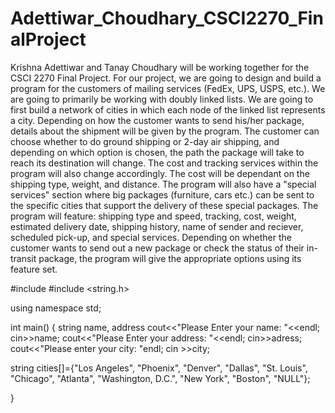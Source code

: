 # Adettiwar_Choudhary_CSCI2270_FinalProject

Krishna Adettiwar and Tanay Choudhary will be working together for the CSCI 2270 Final Project. For our project, we are going to design and build a program for the customers of mailing services (FedEx, UPS, USPS, etc.). We are going to primarily be working with doubly linked lists. We are going to first build a network of cities in which each node of the linked list represents a city. Depending on how the customer wants to send his/her package, details about the shipment will be given by the program. The customer can choose whether to do ground shipping or 2-day air shipping, and depending on which option is chosen, the path the package will take to reach its destination will change. The cost and tracking services within the program will also change accordingly. The cost will be dependant on the shipping type, weight, and distance. The program will also have a "special services" section where big packages (furniture, cars etc.) can be sent to the specific cities that support the delivery of these special packages. The program will feature: shipping type and speed, tracking, cost, weight, estimated delivery date, shipping history, name of sender and reciever, scheduled pick-up, and special services. Depending on whether the customer wants to send out a new package or check the status of their in-transit package, the program will give the appropriate options using its feature set. 


#include <iostream>
#include <string.h>

using namespace std;

int main()
{
  string name, address
  cout<<"Please Enter your name: "<<endl;
  cin>>name;
  cout<<"Please Enter your address: "<<endl;
  cin>>adress;
  cout<<"Please enter your city: "endl;
  cin >>city;
  
 string cities[]={"Los Angeles", "Phoenix", "Denver", "Dallas", "St. Louis", "Chicago", "Atlanta", "Washington, D.C.", "New York", "Boston", "NULL"};
 


}
